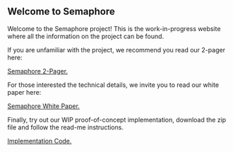 ## Welcome to Semaphore

Welcome to the Semaphore project! This is the work-in-progress website where all the information on the project can be found.
 
If you are unfamiliar with the project, we recommend you read our 2-pager here:

<a href="https://sirlemmings.github.io/Semaphore/2 pager.pdf" target="_blank">Semaphore 2-Pager.</a>

For those interested the technical details, we invite you to read our white paper here:

<a href="https://sirlemmings.github.io/Semaphore/Semaphore_v2.1.pdf" target="_blank">Semaphore White Paper.</a>

Finally, try out our WIP proof-of-concept implementation, download the zip file and follow the read-me instructions.

<a href="https://github.com/SirLemmings/Semaphore/raw/gh-pages/Semaphore-main.zip" target="_blank">Implementation Code.</a>
